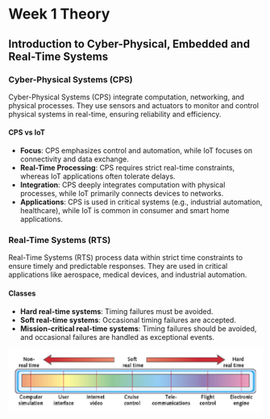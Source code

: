 # Week 1 Theory

## Introduction to Cyber-Physical, Embedded and Real-Time Systems

### Cyber-Physical Systems (CPS)
Cyber-Physical Systems (CPS) integrate computation, networking, and physical processes. They use sensors and actuators to monitor and control physical systems in real-time, ensuring reliability and efficiency.

#### CPS vs IoT
- **Focus**: CPS emphasizes control and automation, while IoT focuses on connectivity and data exchange.
- **Real-Time Processing**: CPS requires strict real-time constraints, whereas IoT applications often tolerate delays.
- **Integration**: CPS deeply integrates computation with physical processes, while IoT primarily connects devices to networks.
- **Applications**: CPS is used in critical systems (e.g., industrial automation, healthcare), while IoT is common in consumer and smart home applications.

### Real-Time Systems (RTS)
Real-Time Systems (RTS) process data within strict time constraints to ensure timely and predictable responses. They are used in critical applications like aerospace, medical devices, and industrial automation.

#### Classes
- **Hard real-time systems**: Timing failures must be avoided.
- **Soft real-time systems**: Occasional timing failures are accepted.
- **Mission-critical real-time systems**: Timing failures should be avoided, and occasional failures are handled as exceptional events.

![](./images/w1t-1.png)